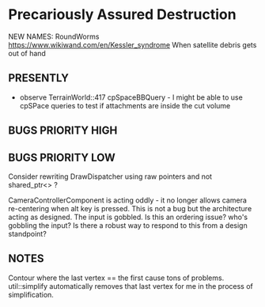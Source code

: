 # Precariously Assured Destruction

NEW NAMES:
RoundWorms
https://www.wikiwand.com/en/Kessler_syndrome
When satellite debris gets out of hand

## PRESENTLY

- observe TerrainWorld::417 cpSpaceBBQuery - I might be able to use cpSPace queries to test if attachments are inside the cut volume
    
## BUGS PRIORITY HIGH

## BUGS PRIORITY LOW

Consider rewriting DrawDispatcher using raw pointers and not shared_ptr<> ?

CameraControllerComponent is acting oddly - it no longer allows camera re-centering when alt key is pressed.
	This is not a bug but the architecture acting as designed. The input is gobbled.
	Is this an ordering issue? who's gobbling the input?
	Is there a robust way to respond to this from a design standpoint?

## NOTES
Contour where the last vertex == the first cause tons of problems. util::simplify automatically removes that last vertex for me in the process of simplification.
